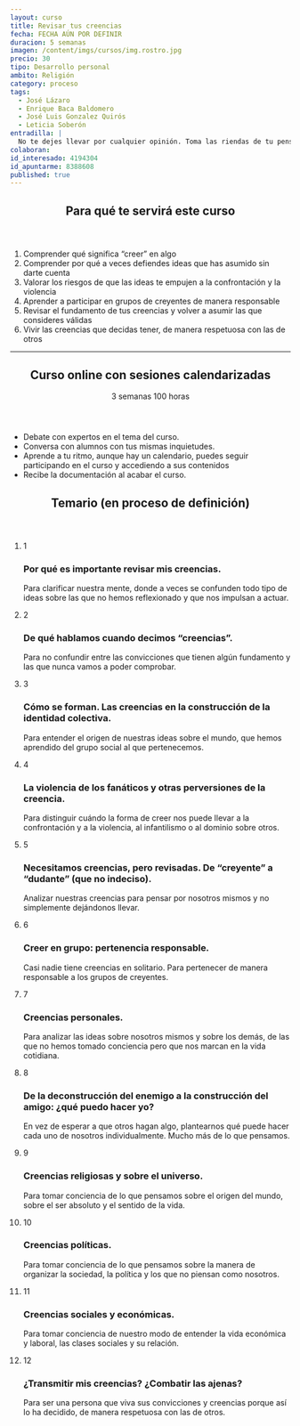 ```yaml
---
layout: curso
title: Revisar tus creencias
fecha: FECHA AÚN POR DEFINIR
duracion: 5 semanas
imagen: /content/imgs/cursos/img.rostro.jpg
precio: 30
tipo: Desarrollo personal
ambito: Religión
category: proceso
tags:
  - José Lázaro
  - Enrique Baca Baldomero
  - José Luis Gonzalez Quirós
  - Leticia Soberón
entradilla: |
  No te dejes llevar por cualquier opinión. Toma las riendas de tu pensamiento.
colaboran:
id_interesado: 4194304
id_apuntarme: 8388608
published: true
---
```


<section>
  <header>
    <h2>Para qué te servirá este curso</h2>
  </header>
  <ol>
    <li>Comprender qué significa “creer” en algo</li>
    <li>Comprender por qué a veces defiendes ideas que has asumido sin darte cuenta</li>
    <li>Valorar los riesgos de que las ideas te empujen a la confrontación y la violencia</li>
    <li>Aprender a participar en grupos de creyentes de manera responsable</li>
    <li>Revisar el fundamento de tus creencias y volver a asumir las que consideres válidas</li>
    <li>Vivir las creencias que decidas tener, de manera respetuosa con las de otros</li>
  </ol>
</section>
<hr>

<section id="info-course-online">
  <header>
    <div class="row-fluid">
      <div class="span6" >
        <h2 class="title">Curso online con sesiones calendarizadas</h2>
      </div>
      <div class="span6">
        <p class="course-duration">
          <span class="circle">
            <span class="cell">
              <span class="numero">3</span> semanas
            </span>
          </span>
          <span class="circle">
            <span class="cell">
              <span class="numero">100</span> horas
            </span>
          </span>
        </p>
      </div>
    </div>
  </header>
  <ul>
      <li><i class="icon-ok"> </i> Debate con expertos en el tema del curso.</li>
      <li><i class="icon-ok"> </i>  Conversa con alumnos con tus mismas inquietudes.</li>
      <li><i class="icon-ok"> </i>  Aprende a tu ritmo, aunque hay un calendario, puedes seguir participando en el curso y accediendo a sus contenidos</li>
      <li><i class="icon-ok"> </i>  Recibe la documentación al acabar el curso.</li>
  </ul>
</section>

<section>
  <header class="header-section">
    <h2>Temario (en proceso de definición)</h2>
  </header>
  <ol class="unstyled timeline">
    <li class="row-fluid">
      <div class="span1 number offset2">
        <span class="cell">1</span>
      </div>
      <div class="span9 well">
        <h3 class="title">Por qué es importante revisar mis creencias.</h3>
        <p>Para clarificar nuestra mente, donde a veces se confunden todo tipo de ideas sobre las que no hemos reflexionado y que nos impulsan a actuar.</p>
      </div>
    </li>
    <li class="row-fluid">
      <div class="span1 number offset2">
        <span class="cell">2</span>
      </div>
      <div class="span9 well">
        <h3 class="title">De qué hablamos cuando decimos “creencias”.</h3>
        <p>Para no confundir entre las convicciones que tienen algún fundamento y las que nunca vamos a poder comprobar.</p>
      </div>
    </li>
    <li class="row-fluid">
      <div class="span1 number offset2">
        <span class="cell">3</span>
      </div>
      <div class="span9 well">
        <h3 class="title">Cómo se forman. Las creencias en la construcción de la identidad colectiva.</h3>
        <p>Para entender el origen de nuestras ideas sobre el mundo, que hemos
aprendido del grupo social al que pertenecemos.</p>
      </div>
    </li>
    <li class="row-fluid">
      <div class="span1 number offset2">
        <span class="cell">4</span>
      </div>
      <div class="span9 well">
        <h3 class="title">La violencia de los fanáticos y otras perversiones de la creencia.</h3>
        <p>Para distinguir cuándo la forma de creer nos puede llevar a la confrontación
y a la violencia, al infantilismo o al dominio sobre otros.</p>
      </div>
    </li>
    <li class="row-fluid">
      <div class="span1 number offset2">
        <span class="cell">5</span>
      </div>
      <div class="span9 well">
        <h3 class="title">Necesitamos creencias, pero revisadas. De “creyente” a “dudante” (que no indeciso).</h3>
        <p>Analizar nuestras creencias para pensar por nosotros mismos y no
simplemente dejándonos llevar.</p>
      </div>
    </li>
    <li class="row-fluid">
      <div class="span1 number offset2">
        <span class="cell">6</span>
      </div>
      <div class="span9 well">
        <h3 class="title">Creer en grupo: pertenencia responsable.</h3>
        <p>Casi nadie tiene creencias en solitario. Para pertenecer de manera
responsable a los grupos de creyentes.</p>
      </div>
    </li>
    <li class="row-fluid">
      <div class="span1 number offset2">
        <span class="cell">7</span>
      </div>
      <div class="span9 well">
        <h3 class="title">Creencias personales.</h3>
        <p>Para analizar las ideas sobre nosotros mismos y sobre los demás, de las que
no hemos tomado conciencia pero que nos marcan en la vida cotidiana.</p>
      </div>
    </li>
    <li class="row-fluid">
      <div class="span1 number offset2">
        <span class="cell">8</span>
      </div>
      <div class="span9 well">
        <h3 class="title">De la deconstrucción del enemigo a la construcción del amigo: ¿qué puedo hacer yo?</h3>
        <p>En vez de esperar a que otros hagan algo, plantearnos qué puede hacer cada uno de nosotros individualmente. Mucho más de lo que pensamos.</p>
      </div>
    </li>
    <li class="row-fluid">
      <div class="span1 number offset2">
        <span class="cell">9</span>
      </div>
      <div class="span9 well">
        <h3 class="title">Creencias religiosas y sobre el universo.</h3>
        <p>Para tomar conciencia de lo que pensamos sobre el origen del mundo,
sobre el ser absoluto y el sentido de la vida.</p>
      </div>
    </li>
    <li class="row-fluid">
      <div class="span1 number offset2">
        <span class="cell">10</span>
      </div>
      <div class="span9 well">
        <h3 class="title">Creencias políticas.</h3>
        <p>Para tomar conciencia de lo que pensamos sobre la manera de organizar la
sociedad, la política y los que no piensan como nosotros.</p>
      </div>
    </li>
    <li class="row-fluid">
      <div class="span1 number offset2">
        <span class="cell">11</span>
      </div>
      <div class="span9 well">
        <h3 class="title">Creencias sociales y económicas.</h3>
        <p>Para tomar conciencia de nuestro modo de entender la vida económica y
laboral, las clases sociales y su relación.</p>
      </div>
    </li>
    <li class="row-fluid">
      <div class="span1 number offset2">
        <span class="cell">12</span>
      </div>
      <div class="span9 well">
        <h3 class="title">¿Transmitir mis creencias? ¿Combatir las ajenas?</h3>
        <p>Para ser una persona que viva sus convicciones y creencias porque así lo ha
decidido, de manera respetuosa con las de otros.</p>
      </div>
    </li>
  </ol>
</section>

